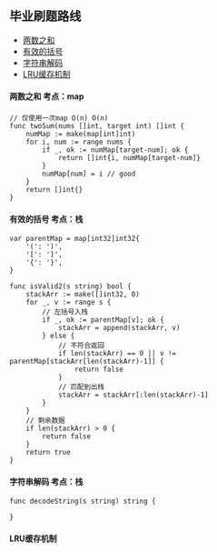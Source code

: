 ## 毕业刷题路线
- [两数之和](#twoSum)
- [有效的括号](#isValid)
- [字符串解码](#decodeString)
- [LRU缓存机制](#LRU)

#### 两数之和 考点：map
<span id="twoSum"></span>
```
// 仅使用一次map O(n) O(n)
func twoSum(nums []int, target int) []int {
	numMap := make(map[int]int)
	for i, num := range nums {
		if _, ok := numMap[target-num]; ok {
			return []int{i, numMap[target-num]}
		}
		numMap[num] = i // good
	}
	return []int{}
}
```
#### 有效的括号 考点：栈
<span id="isValid"></span>
```
var parentMap = map[int32]int32{
	'(': ')',
	'[': ']',
	'{': '}',
}

func isValid2(s string) bool {
	stackArr := make([]int32, 0)
	for _, v := range s {
		// 左括号入栈
		if _, ok := parentMap[v]; ok {
			stackArr = append(stackArr, v)
		} else {
			// 不符合返回
			if len(stackArr) == 0 || v != parentMap[stackArr[len(stackArr)-1]] {
				return false
			}
			// 匹配到出栈
			stackArr = stackArr[:len(stackArr)-1]
		}
	}
	// 剩余数据
	if len(stackArr) > 0 {
		return false
	}
	return true
}
```
#### 字符串解码 考点：栈
<span id="decodeString"></span>
```
func decodeString(s string) string {

}
```
#### LRU缓存机制
<span id="LRU"></span>
```

```